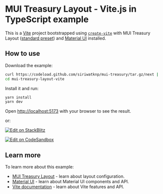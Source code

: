 # MUI Treasury Layout - Vite.js in TypeScript example

This is a [Vite](https://vitejs.dev/) project bootstrapped using [`create-vite`](https://vitejs.dev/guide/#scaffolding-your-first-vite-project) with MUI Treasury Layout ([standard preset](https://mui-treasury.com/?path=/story/layout-v6-preset-standard--standard)) and [Material UI](https://mui.com/material-ui/getting-started/) installed.

## How to use

Download the example:

<!-- #default-branch-switch -->

```bash
curl https://codeload.github.com/siriwatknp/mui-treasury/tar.gz/next | tar -xz --strip=2 mui-treasury-master/examples/mui-treasury-layout-vite
cd mui-treasury-layout-vite
```

Install it and run:

```bash
yarn install
yarn dev
```

Open [http://localhost:5173](http://localhost:5173) with your browser to see the result.

or:

<!-- #default-branch-switch -->

[![Edit on StackBlitz](https://developer.stackblitz.com/img/open_in_stackblitz.svg)](https://stackblitz.com/github/siriwatknp/mui-treasury/tree/master/examples/mui-treasury-layout-vite)

[![Edit on CodeSandbox](https://codesandbox.io/static/img/play-codesandbox.svg)](https://codesandbox.io/p/sandbox/github/siriwatknp/mui-treasury/tree/master/examples/mui-treasury-layout-vite)

## Learn more

To learn more about this example:

- [MUI Treasury Layout](https://mui-treasury.com/?path=/docs/layout-v6-introduction--docs) - learn about layout configuration.
- [Material UI](https://mui.com/material-ui/getting-started/) - learn about Material UI components and API.
- [Vite documentation](https://vitejs.dev/) - learn about Vite features and API.
